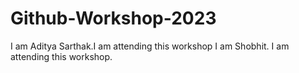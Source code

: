 # Github-Workshop-2023
I am Aditya Sarthak.I am attending this workshop
I am Shobhit. I am attending this workshop.
